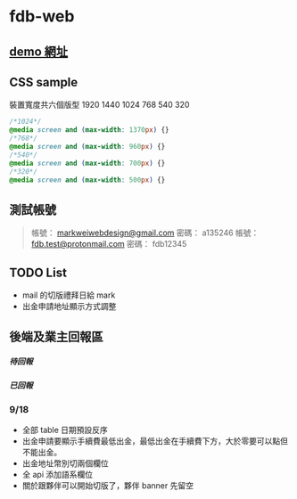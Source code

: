 # fdb-web

## [demo 網址](https://livepower0815.github.io/fdb-web/dist/)

## CSS sample
裝置寬度共六個版型 1920 1440 1024 768 540 320

``` css
/*1024*/ 
@media screen and (max-width: 1370px) {}
/*768*/
@media screen and (max-width: 960px) {}
/*540*/
@media screen and (max-width: 700px) {}
/*320*/
@media screen and (max-width: 500px) {}
```

## 測試帳號
> 帳號： markweiwebdesign@gmail.com
> 密碼： a135246
> 帳號： fdb.test@protonmail.com
> 密碼： fdb12345

## TODO List
- mail 的切版禮拜日給 mark
- 出金申請地址顯示方式調整

## 後端及業主回報區
##### 待回報

##### 已回報


### 9/18
- 全部 table 日期預設反序
- 出金申請要顯示手續費最低出金，最低出金在手續費下方，大於零要可以點但不能出金。
- 出金地址幣別切兩個欄位
- 全 api 添加語系欄位
- 關於跟夥伴可以開始切版了，夥伴 banner 先留空